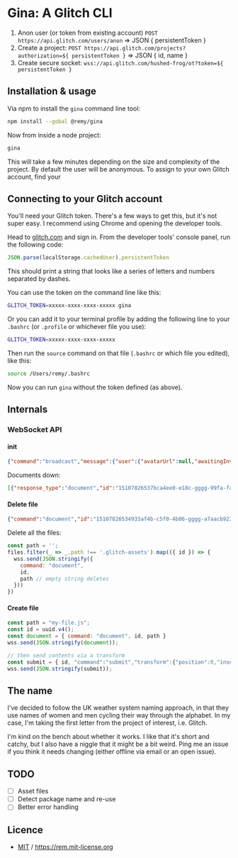 # Gina: A Glitch CLI

1. Anon user (or token from existing account) `POST https://api.glitch.com/users/anon` => JSON { persistentToken }
2. Create a project: `POST https://api.glitch.com/projects?authorization=${ persistentToken }` => JSON { id, name }
3. Create secure socket: `wss://api.glitch.com/hushed-frog/ot?token=${ persistentToken }`

## Installation & usage

Via npm to install the `gina` command line tool:

```bash
npm install --gobal @remy/gina
```

Now from inside a node project:

```bash
gina
```

This will take a few minutes depending on the size and complexity of the project. By default the user will be anonymous. To assign to your own Glitch account, find your

## Connecting to your Glitch account

You'll need your Glitch token. There's a few ways to get this, but it's not super easy. I recommend using Chrome and opening the developer tools.

Head to [glitch.com](https://glitch.com) and sign in. From the developer tools' console panel, run the following code:

```js
JSON.parse(localStorage.cachedUser).persistentToken
```

This should print a string that looks like a series of letters and numbers separated by dashes.

You can use the token on the command line like this:

```bash
GLITCH_TOKEN=xxxxx-xxxx-xxxx-xxxxx gina
```

Or you can add it to your terminal profile by adding the following line to your `.bashrc` (or `.profile` or whichever file you use):

```bash
GLITCH_TOKEN=xxxxx-xxxx-xxxx-xxxxx
```

Then run the `source` command on that file (`.bashrc` or which file you edited), like this:

```bash
source /Users/remy/.bashrc
```

Now you can run `gina` without the token defined (as above).

## Internals

### WebSocket API

#### init

```json
{"command":"broadcast","message":{"user":{"avatarUrl":null,"awaitingInvite":false,"id":553215,"name":null,"login":null,"color":"#80f289","utcOffset":0,"branchName":"Live","readOnly":false,"thanksReceived":false,"tabId":"49017","projectPermission":{"userId":0000,"projectId":"55d4fb6f-gggg-4a70-a214-292ba452bbb2","accessLevel":30},"invited":false,"left":false,"stopAsking":false}}}
```

Documents down:

```json
[{"response_type":"document","id":"15107826537bca4ee0-e18c-gggg-99fa-fa696c5c7e86","path":"server.js","content":"...","version":1,"broadcast":{}}]
```

#### Delete file

```json
{"command":"document","id":"15107826534933af4b-c5f0-4b06-gggg-a7aacb923b97","path":""}
```

Delete all the files:

```js
const path = '';
files.filter(_ => _.path !== '.glitch-assets').map(({ id }) => {
  wss.send(JSON.stringify({
    command: "document",
    id,
    path // empty string deletes
  }))
})
```

#### Create file

```js
const path = "my-file.js";
const id = uuid.v4();
const document = { command: "document", id, path }
wss.send(JSON.stringify(document));

// then send contents via a transform
const submit = { id, "command":"submit","transform":{"position":0,"insert": contents ,"num_delete":0,"version":2} };
wss.send(JSON.stringify(submit));
```

## The name

I've decided to follow the UK weather system naming approach, in that they use names of women and men cycling their way through the alphabet. In my case, I'm taking the first letter from the project of interest, i.e. Glitch.

I'm kind on the bench about whether it works. I like that it's short and catchy, but I also have a niggle that it might be a bit weird. Ping me an issue if you think it needs changing (either offline via email or an open issue).

## TODO

- [ ] Asset files
- [ ] Detect package name and re-use
- [ ] Better error handling

## Licence

- [MIT](https://rem.mit-license.org) / https://rem.mit-license.org
